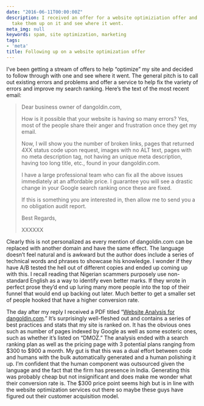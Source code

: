 ```yaml
---
date: "2016-06-11T00:00:00Z"
description: I received an offer for a website optimiziation offer and decided to
  take them up on it and see where it went.
meta_img: null
keywords: spam, site optimization, marketing
tags:
- 'meta'
title: Following up on a website optimization offer
---
```


I’ve been getting a stream of offers to help “optimize” my site and decided to follow through with one and see where it went. The general pitch is to call out existing errors and problems and offer a service to help fix the variety of errors and improve my search ranking. Here’s the text of the most recent email:

<blockquote>
<p>Dear business owner of dangoldin.com,</p>
<p>How is it possible that your website is having so many errors? Yes, most of the people share their anger and frustration once they get my email.</p>
<p>Now, I will show you the number of broken links, pages that returned 4XX status code upon request, images with no ALT text, pages with no meta description tag, not having an unique meta description, having too long title, etc., found in your dangoldin.com.</p>
<p>I have a large professional team who can fix all the above issues immediately at an affordable price. I guarantee you will see a drastic change in your Google search ranking once these are fixed.</p>
<p>If this is something you are interested in, then allow me to send you a no obligation audit report.</p>
<p>Best Regards,</p>
<p>XXXXXX</p>
</blockquote>

Clearly this is not personalized as every mention of dangoldin.com can be replaced with another domain and have the same effect. The language doesn’t feel natural and is awkward but the author does include a series of technical words and phrases to showcase his knowledge. I wonder if they have A/B tested the hell out of different copies and ended up coming up with this. I recall reading that Nigerian scammers purposely use non-standard English as a way to identify even better marks. If they wrote in perfect prose they’d end up luring many more people into the top of their funnel that would end up backing out later. Much better to get a smaller set of people hooked that have a higher conversion rate.

The day after my reply I received a PDF titled “<a href="{{ DATA_PATH }}website-opt-dangoldin.pdf">Website Analysis for dangoldin.com</a>.” It’s surprisingly well-fleshed out and contains a series of best practices and stats that my site is ranked on. It has the obvious ones such as number of pages indexed by Google as well as some esoteric ones, such as whether it’s listed on “DMOZ.” The analysis ended with a search ranking plan as well as the pricing page with 3 potential plans ranging from $300 to $900 a month. My gut is that this was a dual effort between code and humans with the bulk automatically generated and a human polishing it up. I’m confident that the human component was outsourced given the language and the fact that the firm has presence in India. Generating this was probably cheap but not insignificant and does make me wonder what their conversion rate is. The $300 price point seems high but is in line with the website optimization services out there so maybe these guys have figured out their customer acquisition model.
